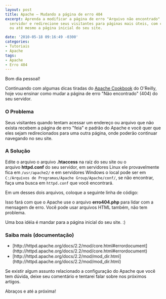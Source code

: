 ```yaml
---
layout: post
title: Apache – Mudando a página de erro 404
excerpt: Aprenda a modificar a página de erro "Arquivo não encontrado" (404) do seu
  servidor e redirecione seus visitantes para páginas mais úteis, com conteúdo relevante
  ou até mesmo a página inicial do seu site.

date: '2010-05-18 09:16:49 -0300'
categories:
- Tutoriais
- Apache
tags:
- Apache
- Erro 404
---
```

Bom dia pessoal!

Continuando com algumas dicas tiradas do [Apache Cookbook](http://oreilly.com/catalog/9780596001919) do O'Reilly, hoje vou ensinar como mudar a página de erro "Não encontrado" (404) do seu servidor.

<h3>O Problema</h3>
Seus visitantes quando tentam acessar um endereço ou arquivo que não exista recebem a página de erro "feia" e padrão do Apache e você quer que eles sejam redirecionados para uma outra página, onde poderão continuar navegando no seu site.

<h3>A Solução</h3>
Edite o arquivo o arquivo <strong>.htaccess</strong> na raíz do seu site ou o arquivo <strong>httpd.conf</strong> do seu servidor, em servidores Linux ele provavelmente fica em <code>/usr/apache2/</code> e em servidores Windows o local pode ser em <code>C:/Arquivos de Programas/Apache Group/Apache/conf/</code>, se não encontrar, faça uma busca em <code>httpd.conf</code> que você encontrará.

Em um desses dois arquivos, coloque a seguinte linha de código:


<div data-gist-id="b5d0664b55facdb39908" data-gist-show-loading="false"></div>

Isso fará com que o Apache use o arquivo <strong>erro404.php</strong> para lidar com a mensagem de erro. Você pode usar arquivos HTML também, não tem problema.

Uma boa idéia é mandar para a página inicial do seu site. :)

<h3>Saiba mais (documentação)</h3>
<ul>
<li>[http://httpd.apache.org/docs/2.2/mod/core.html#errordocument](http://httpd.apache.org/docs/2.2/mod/core.html#errordocument)</li>
<li>[http://httpd.apache.org/docs/2.2/mod/mod_dir.html](http://httpd.apache.org/docs/2.2/mod/mod_dir.html)</li>
</ul>
Se existir algum assunto relacionado a configuração do Apache que você tem dúvida, deixe seu comentário e tentarei falar sobre nos próximos artigos.

Abraços e até a próxima!

